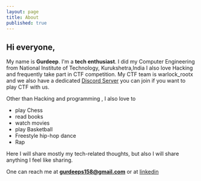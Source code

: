 ```yaml
---
layout: page
title: About
published: true
---
```


## Hi everyone,
My name is **Gurdeep**. I'm a **tech enthusiast**.
I did my Computer Engineering from National Institute of Technology, Kurukshetra,India
I also love Hacking and frequently take part in CTF competition. My CTF team is warlock_rootx and we also have a dedicated [Discord Server](https://discord.gg/jTK6RTB) you can join if you want to play CTF with us.

Other than Hacking and programming , I also love to 

* play Chess
* read books
* watch movies
* play Basketball
* Freestyle hip-hop dance
* Rap

Here I will share  mostly my tech-related thoughts, but also I will share anything I feel like sharing.

One can reach me at **gurdeeps158@gmail.com**  or at [linkedin](https://www.linkedin.com/in/gurdeep-s-4469a7125/)

